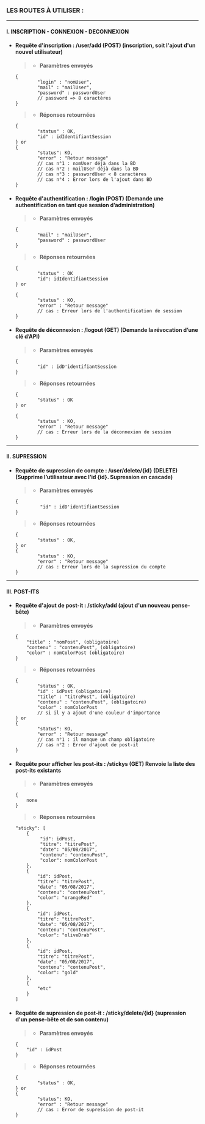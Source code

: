 ### LES ROUTES À UTILISER :

---
#### I. INSCRIPTION - CONNEXION - DECONNEXION

* #### Requête d'inscription :  /user/add (POST) (inscription, soit l'ajout d'un nouvel utilisateur)
    >*  **Paramètres envoyés**
    ```
    {
            "login" : "nomUser",
            "mail" : "mailUser",
            "password" : passwordUser
            // password => 8 caractères
    }
    ```

    >* **Réponses retournées**    
    ```
    {
            "status" : OK,
            "id" : idIdentifiantSession
    } or
    {
            "status": KO,
            "error" : "Retour message"
            // cas n°1 : nomUser déjà dans la BD
            // cas n°2 : mailUser déjà dans la BD
            // cas n°3 : passwordUser < 8 caractères
            // cas n°4 : Error lors de l'ajout dans BD
    }
    ```


* #### Requête d'authentification :  /login (POST) (Demande une authentification en tant que session d’administration)
    >*  **Paramètres envoyés**
    ```
    {
            "mail" : "mailUser",
            "password" : passwordUser
    }
    ```

    >* **Réponses retournées**    
    ```
    {
            "status" : OK
            "id": idIdentifiantSession
    } or

    {
            "status" : KO,
            "error" : "Retour message"
            // cas : Erreur lors de l'authentification de session
    }
    ```


* #### Requête de déconnexion :   /logout (GET) (Demande la révocation d’une clé d’API)
    >*  **Paramètres envoyés**
    ```
    {
            "id" : idD'identifiantSession
    }
    ```

    >* **Réponses retournées**    
    ```
    {
            "status" : OK
    } or

    {
            "status" : KO,
            "error" : "Retour message"
            // cas : Erreur lors de la déconnexion de session
    }
    ```



---
#### II. SUPRESSION

* #### Requête de supression de compte :  /user/delete/{id} (DELETE) (Supprime l’utilisateur avec l’id {id}. Supression en cascade)
    >*  **Paramètres envoyés**
    ```
    {
             "id" : idD'identifiantSession
    }
    ```

    >* **Réponses retournées**    
    ```
    {
            "status" : OK,
    } or
    {
            "status" : KO,
            "error" : "Retour message"
            // cas : Erreur lors de la supression du compte
    }
    ```



---
#### III.  POST-ITS

* #### Requête d'ajout de post-it :  /sticky/add (ajout d'un nouveau pense-bête)
    >*  **Paramètres envoyés**
    ```
    {
        "title" : "nomPost", (obligatoire)
        "contenu" : "contenuPost", (obligatoire)
        "color" : nomColorPost (obligatoire)
    }
    ```

    >* **Réponses retournées**    
    ```
    {
            "status" : OK,
            "id" : idPost (obligatoire)
            "title" : "titrePost", (obligatoire)
            "contenu" : "contenuPost", (obligatoire)
            "color" : nomColorPost
            // si il y a ajout d'une couleur d'importance
    } or
    {
            "status": KO,
            "error" : "Retour message"
            // cas n°1 : il manque un champ obligatoire
            // cas n°2 : Error d'ajout de post-it
    }
    ```


* #### Requête pour afficher les post-its :  /stickys (GET) Renvoie la liste des post-its existants
    >*  **Paramètres envoyés**
    ```
    {
        none
    }
    ```

    >* **Réponses retournées**    
    ```
    "sticky": [
        {
             "id": idPost,
             "titre": "titrePost",
             "date": "05/08/2017",
             "contenu": "contenuPost",
             "color": nomColorPost
        },
        {
            "id": idPost,
            "titre": "titrePost",
            "date": "05/08/2017",
            "contenu": "contenuPost",
            "color": "orangeRed"
        },
        {
            "id": idPost,
            "titre": "titrePost",
            "date": "05/08/2017",
            "contenu": "contenuPost",
            "color": "oliveDrab"
        },
        {
            "id": idPost,
            "titre": "titrePost",
            "date": "05/08/2017",
            "contenu": "contenuPost",
            "color": "gold"
        },
        {
            "etc"
        }     
    ]
    ```


* #### Requête de supression de post-it :  /sticky/delete/{id} (supression d'un pense-bête et de son contenu)
    >*  **Paramètres envoyés**
    ```
    {
        "id" : idPost
    }
    ```

    >* **Réponses retournées**    
    ```
    {
            "status" : OK,
    } or
    {
            "status": KO,
            "error" : "Retour message"
            // cas : Error de supression de post-it
    }
    ```
